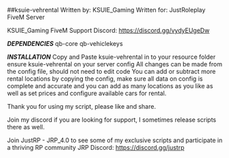 ##ksuie-vehrental
Written by: KSUIE_Gaming
Written for: JustRoleplay FiveM Server

KSUIE_Gaming FiveM Support Discord: https://discord.gg/vydyEUgeDw

***DEPENDENCIES***
qb-core
qb-vehiclekeys

***INSTALLATION***
Copy and Paste ksuie-vehrental in to your resource folder
ensure ksuie-vehrental on your server config
All changes can be made from the config file, should not need to edit code
You can add or subtract more rental locations by copying the config, make sure all data on config is complete and accurate and you can add as many locations as you like as well as set prices and configure available cars for rental.

Thank you for using my script, please like and share.

Join my discord if you are looking for support, I sometimes release scripts there as well.

Join JustRP - JRP_4.0 to see some of my exclusive scripts and participate in a thriving RP community  JRP Discord: https://discord.gg/justrp
